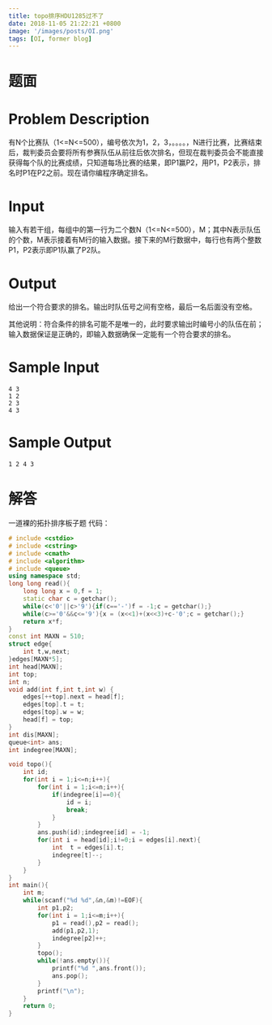 ```yaml
---
title: topo排序HDU1285过不了
date: 2018-11-05 21:22:21 +0800
image: '/images/posts/OI.png'
tags: [OI, former blog]
---
```


# 题面
# Problem Description
有N个比赛队（1<=N<=500），编号依次为1，2，3，。。。。，N进行比赛，比赛结束后，裁判委员会要将所有参赛队伍从前往后依次排名，但现在裁判委员会不能直接获得每个队的比赛成绩，只知道每场比赛的结果，即P1赢P2，用P1，P2表示，排名时P1在P2之前。现在请你编程序确定排名。
 

# Input
输入有若干组，每组中的第一行为二个数N（1<=N<=500），M；其中N表示队伍的个数，M表示接着有M行的输入数据。接下来的M行数据中，每行也有两个整数P1，P2表示即P1队赢了P2队。
 

# Output
给出一个符合要求的排名。输出时队伍号之间有空格，最后一名后面没有空格。

其他说明：符合条件的排名可能不是唯一的，此时要求输出时编号小的队伍在前；输入数据保证是正确的，即输入数据确保一定能有一个符合要求的排名。
 

#  Sample Input
```
4 3
1 2
2 3
4 3
```

#  Sample Output
```
1 2 4 3
```
# 解答
一道裸的拓扑排序板子题
代码：
```cpp
# include <cstdio>
# include <cstring>
# include <cmath>
# include <algorithm>
# include <queue>
using namespace std;
long long read(){
	long long x = 0,f = 1;
	static char c = getchar();
	while(c<'0'||c>'9'){if(c=='-')f = -1;c = getchar();}
	while(c>='0'&&c<='9'){x = (x<<1)+(x<<3)+c-'0';c = getchar();}
	return x*f;
}
const int MAXN = 510;
struct edge{
    int t,w,next;
}edges[MAXN*5];
int head[MAXN];
int top;
int n;
void add(int f,int t,int w) {
    edges[++top].next = head[f];
    edges[top].t = t;
    edges[top].w = w;
    head[f] = top;
}
int dis[MAXN];
queue<int> ans;
int indegree[MAXN];

void topo(){
	int id;
	for(int i = 1;i<=n;i++){
		for(int i = 1;i<=n;i++){
			if(indegree[i]==0){
				id = i;
				break;
			}
		}
		ans.push(id);indegree[id] = -1;
		for(int i = head[id];i!=0;i = edges[i].next){
			int  t = edges[i].t;
			indegree[t]--;
		}
	}
}
int main(){
	int m;
	while(scanf("%d %d",&n,&m)!=EOF){
		int p1,p2;
		for(int i = 1;i<=m;i++){
			p1 = read(),p2 = read();
			add(p1,p2,1);
			indegree[p2]++;
		}
		topo();
		while(!ans.empty()){
			printf("%d ",ans.front());
			ans.pop();
		}
		printf("\n");
	}	
	return 0;
}
```
